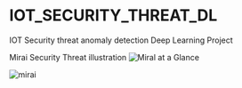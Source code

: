 # IOT_SECURITY_THREAT_DL
IOT  Security threat  anomaly  detection  Deep Learning Project

Mirai Security Threat illustration 
![Miral at a Glance](https://user-images.githubusercontent.com/21118209/184006370-49476041-b31f-4ba9-a39b-351708298f6f.png)


![mirai](https://user-images.githubusercontent.com/21118209/187312992-33c6b064-65b2-49b5-baea-99d2044620b6.png)

